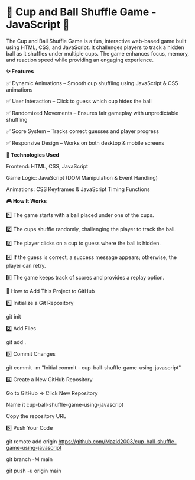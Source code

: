 # 🎩 Cup and Ball Shuffle Game - JavaScript 🏀

The Cup and Ball Shuffle Game is a fun, interactive web-based game built using HTML, CSS, and JavaScript. It challenges players to track a hidden ball as it shuffles under multiple cups. The game enhances focus, memory, and reaction speed while providing an engaging experience.

**✨ Features**

✅ Dynamic Animations – Smooth cup shuffling using JavaScript & CSS animations

✅ User Interaction – Click to guess which cup hides the ball

✅ Randomized Movements – Ensures fair gameplay with unpredictable shuffling

✅ Score System – Tracks correct guesses and player progress

✅ Responsive Design – Works on both desktop & mobile screens

**🔧 Technologies Used**

Frontend: HTML, CSS, JavaScript

Game Logic: JavaScript (DOM Manipulation & Event Handling)

Animations: CSS Keyframes & JavaScript Timing Functions

**🎮 How It Works**

1️⃣ The game starts with a ball placed under one of the cups.

2️⃣ The cups shuffle randomly, challenging the player to track the ball.

3️⃣ The player clicks on a cup to guess where the ball is hidden.

4️⃣ If the guess is correct, a success message appears; otherwise, the player can retry.

5️⃣ The game keeps track of scores and provides a replay option.

🚀 How to Add This Project to GitHub

1️⃣ Initialize a Git Repository

git init

2️⃣ Add Files

git add .

3️⃣ Commit Changes

git commit -m "Initial commit - cup-ball-shuffle-game-using-javascript"

4️⃣ Create a New GitHub Repository

Go to GitHub → Click New Repository

Name it cup-ball-shuffle-game-using-javascript

Copy the repository URL

5️⃣ Push Your Code

git remote add origin <https://github.com/Mazid2003/cup-ball-shuffle-game-using-javascript>

git branch -M main

git push -u origin main
